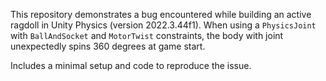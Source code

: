 This repository demonstrates a bug encountered while building an active ragdoll in Unity Physics (version 2022.3.44f1). When using a `PhysicsJoint` with `BallAndSocket` and `MotorTwist` constraints, the body with joint unexpectedly spins 360 degrees at game start.

Includes a minimal setup and code to reproduce the issue.
